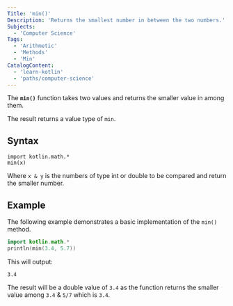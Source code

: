 ```yaml
---
Title: 'min()'
Description: 'Returns the smallest number in between the two numbers.'
Subjects:
  - 'Computer Science'
Tags:
  - 'Arithmetic'
  - 'Methods'
  - 'Min'
CatalogContent:
  - 'learn-kotlin'
  - 'paths/computer-science'
---
```


The **`min()`** function takes two values and returns the smaller value in among them.

The result returns a value type of `min`.

## Syntax

```pseudo
import kotlin.math.*
min(x)
```

Where `x & y` is the numbers of type int or double to be compared and return the smaller number.

## Example

The following example demonstrates a basic implementation of the `min()` method.

```kotlin
import kotlin.math.*
println(min(3.4, 5.7))
```

This will output:

```shell
3.4
```

The result will be a double value of `3.4` as the function returns the smaller value among `3.4` & `5/7` which is `3.4`.
